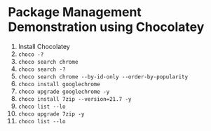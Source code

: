 # Package Management Demonstration using Chocolatey

1. Install Chocolatey
2. `choco -?`
3. `choco search chrome`
4. `choco search -?`
5. `choco search chrome --by-id-only --order-by-popularity`
6. `choco install googlechrome`
7. `choco upgrade googlechrome -y`
8. `choco install 7zip --version=21.7 -y`
9. `choco list --lo`
10. `choco upgrade 7zip -y`
11. `choco list --lo`
